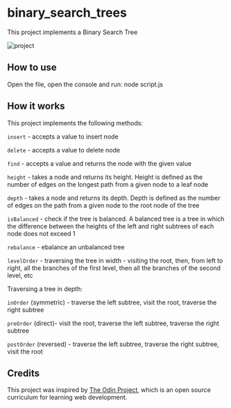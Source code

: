 # binary_search_trees

This project implements a Binary Search Tree

![project](https://github.com/Kotovar/binary_search_trees/assets/77914431/4790e18e-ac49-49e5-bbe9-0dd7f73971eb)


## How to use

Open the file, open the console and run: node script.js

## How it works

This project implements the following methods:

`insert` - accepts a value to insert node

`delete` - accepts a value to delete node

`find` - accepts a value and returns the node with the given value

`height` - takes a node and returns its height. Height is defined as the number of edges on the longest path from a given node to a leaf node

`depth` - takes a node and returns its depth. Depth is defined as the number of edges on the path from a given node to the root node of the tree

`isBalanced` - check if the tree is balanced. A balanced tree is a tree in which the difference between the heights of the left and right subtrees of each node does not exceed 1

`rebalance` - ebalance an unbalanced tree

`levelOrder` - traversing the tree in width - visiting the root, then, from left to right, all the branches of the first level, then all the branches of the second level, etc

Traversing a tree in depth:

`inOrder` (symmetric) - traverse the left subtree, visit the root, traverse the right subtree

`preOrder` (direct)- visit the root, traverse the left subtree, traverse the right subtree 

`postOrder` (reversed) - traverse the left subtree, traverse the right subtree, visit the root

## Credits
This project was inspired by [The Odin Project](https://www.theodinproject.com/lessons/javascript-binary-search-trees), which is an open source curriculum for learning web development.
